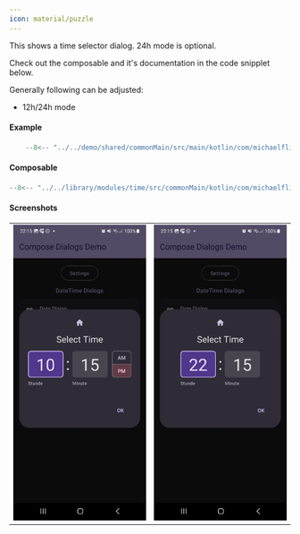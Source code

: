 ```yaml
---
icon: material/puzzle
---
```


This shows a time selector dialog. 24h mode is optional.

Check out the composable and it's documentation in the code snipplet below.

Generally following can be adjusted:

* 12h/24h mode

#### Example

```kotlin
    --8<-- "../../demo/shared/commonMain/src/main/kotlin/com/michaelflisar/composedialogs/demo/demos/DateTimeDemos.kt:demo-time"
```

#### Composable

```kotlin
--8<-- "../../library/modules/time/src/commonMain/kotlin/com/michaelflisar/composedialogs/dialogs/time/DialogTime.kt:constructor"
```

#### Screenshots

|                                                   |                                                   |
|---------------------------------------------------|---------------------------------------------------|
| ![Screenshot](../screenshots/time/demo_time1.jpg) | ![Screenshot](../screenshots/time/demo_time2.jpg) |